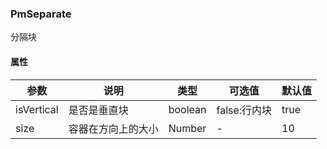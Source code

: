 ### PmSeparate 
分隔块

#### 属性
参数 | 说明 | 类型 | 可选值 | 默认值
-|-|-|-|-
isVertical | 是否是垂直块 | boolean | false:行内块 | true
size | 容器在方向上的大小 | Number | - | 10
